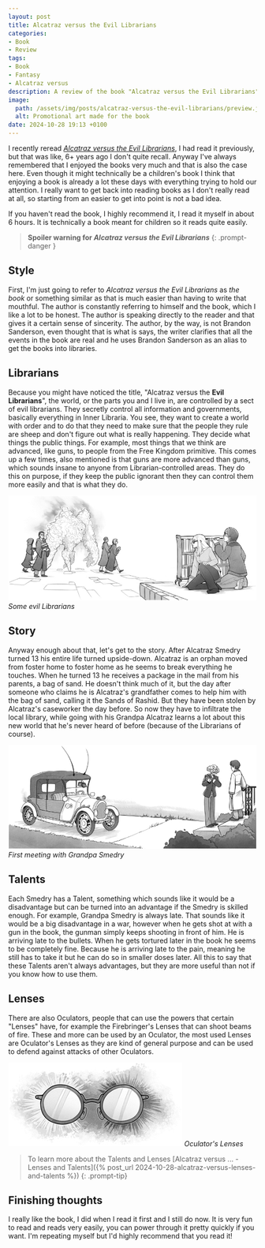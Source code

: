 ```yaml
---
layout: post
title: Alcatraz versus the Evil Librarians
categories:
- Book
- Review
tags:
- Book
- Fantasy
- Alcatraz versus
description: A review of the book "Alcatraz versus the Evil Librarians"
image:
  path: /assets/img/posts/alcatraz-versus-the-evil-librarians/preview.jpg
  alt: Promotional art made for the book
date: 2024-10-28 19:13 +0100
---
```

I recently reread [*Alcatraz versus the Evil Librarians*](https://www.goodreads.com/book/show/623976.Alcatraz_Versus_the_Evil_Librarians?from_search=true&from_srp=true&qid=0uUwVhpFtW&rank=1), I had read it previously, but that was like, 6+ years ago I don't quite recall. Anyway I've always remembered that I enjoyed the books very much and that is also the case here. Even though it might technically be a children's book I think that enjoying a book is already a lot these days with everything trying to hold our attention. I really want to get back into reading books as I don't really read at all, so starting from an easier to get into point is not a bad idea.

If you haven't read the book, I highly recommend it, I read it myself in about 6 hours. It is technically a book meant for children so it reads quite easily.

> **Spoiler warning for *Alcatraz versus the Evil Librarians***
{: .prompt-danger }

## Style

First, I'm just going to refer to *Alcatraz versus the Evil Librarians* as *the book* or something similar as that is much easier than having to write that mouthful. The author is constantly referring to himself and the book, which I like a lot to be honest. The author is speaking directly to the reader and that gives it a certain sense of sincerity. The author, by the way, is not Brandon Sanderson, even thought that is what is says, the writer clarifies that all the events in the book are real and he uses Brandon Sanderson as an alias to get the books into libraries.

## Librarians

Because you might have noticed the title, "Alcatraz versus the **Evil Librarians**", the world, or the parts you and I live in, are controlled by a sect of evil librarians. They secretly control all information and governments, basically everything in Inner Libraria. You see, they want to create a world with order and to do that they need to make sure that the people they rule are sheep and don't figure out what is really happening. They decide what things the public things. For example, most things that we think are advanced, like guns, to people from the Free Kingdom primitive. This comes up a few times, also mentioned is that guns are more advanced than guns, which sounds insane to anyone from Librarian-controlled areas. They do this on purpose, if they keep the public ignorant then they can control them more easily and that is what they do.

![Librarians](/assets/img/posts/alcatraz-versus-the-evil-librarians/librarians.jpeg)
_Some evil Librarians_

## Story

Anyway enough about that, let's get to the story. After Alcatraz Smedry turned 13 his entire life turned upside-down. Alcatraz is an orphan moved from foster home to foster home as he seems to break everything he touches. When he turned 13 he receives a package in the mail from his parents, a bag of sand. He doesn't think much of it, but the day after someone who claims he is Alcatraz's grandfather comes to help him with the bag of sand, calling it the Sands of Rashid. But they have been stolen by Alcatraz's caseworker the day before. So now they have to infiltrate the local library, while going with his Grandpa Alcatraz learns a lot about this new world that he's never heard of before (because of the Librarians of course).

![Grandpa Smedry](/assets/img/posts/alcatraz-versus-the-evil-librarians/grandpa.jpeg)
_First meeting with Grandpa Smedry_

## Talents

Each Smedry has a Talent, something which sounds like it would be a disadvantage but can be turned into an advantage if the Smedry is skilled enough. For example, Grandpa Smedry is always late. That sounds like it would be a big disadvantage in a war, however when he gets shot at with a gun in the book, the gunman simply keeps shooting in front of him. He is arriving late to the bullets. When he gets tortured later in the book he seems to be completely fine. Because he is arriving late to the pain, meaning he still has to take it but he can do so in smaller doses later. All this to say that these Talents aren't always advantages, but they are more useful than not if you know how to use them.

## Lenses

There are also Oculators, people that can use the powers that certain "Lenses" have, for example the Firebringer's Lenses that can shoot beams of fire. These and more can be used by an Oculator, the most used Lenses are Oculator's Lenses as they are kind of general purpose and can be used to defend against attacks of other Oculators.

![Oculator's Lenses](/assets/img/posts/alcatraz-versus-the-evil-librarians/occulator_lenses.jpeg)
_Oculator's Lenses_

> To learn more about the Talents and Lenses [Alcatraz versus ... - Lenses and Talents]({% post_url 2024-10-28-alcatraz-versus-lenses-and-talents %})
{: .prompt-tip}

## Finishing thoughts

I really like the book, I did when I read it first and I still do now. It is very fun to read and reads very easily, you can power through it pretty quickly if you want. I'm repeating myself but I'd highly recommend that you read it!
